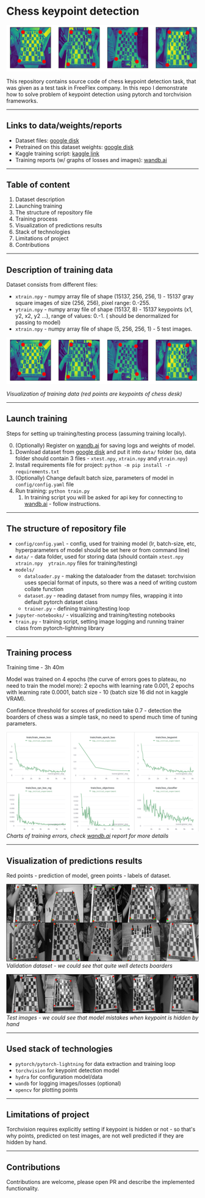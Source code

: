 # Chess keypoint detection

![](images/train-data-full.png)

This repository contains source code of chess keypoint detection task, that was given as a test task in FreeFlex
company. In this repo I demonstrate how to solve problem of keypoint detection using pytorch and torchvision frameworks.

---

## Links to data/weights/reports

- Dataset
  files: [google disk](https://wandb.ai/homomorfism/TmpChessKeypointDetection/reports/Keypoint-detection-Freeflex---VmlldzoxMDc3Mjc1?accessToken=ld7wwg9btyqcglb04c253811pj6o1ahj2b6eqosryz9z33hkbx13739d1901cj7j)
- Pretrained on this dataset
  weights: [google disk](https://drive.google.com/drive/folders/1nnQPQj8YdhH-lbJNuOHUQC4qaSyDJ1Dn?usp=sharing)
- Kaggle training script: [kaggle link](https://www.kaggle.com/hashshes/keypoint-detection)
- Training reports (w/ graphs of losses and
  images): [wandb.ai](https://wandb.ai/homomorfism/TmpChessKeypointDetection/reports/Keypoint-detection-Freeflex---VmlldzoxMDc3Mjc1?accessToken=ld7wwg9btyqcglb04c253811pj6o1ahj2b6eqosryz9z33hkbx13739d1901cj7j)

---

## Table of content

1. Dataset description
2. Launching training
3. The structure of repository file
4. Training process
5. Visualization of predictions results
6. Stack of technologies
7. Limitations of project
8. Contributions

---

## Description of training data

Dataset consists from different files:

- `xtrain.npy` - numpy array file of shape (15137, 256, 256, 1) - 15137 gray square images of size (256, 256), pixel
  range: 0.-255.
- `ytrain.npy` - numpy array file of shape (15137, 8) - 15137 keypoints (x1, y2, x2, y2 ...), range of values: 0.-1. (
  should be denormalized for passing to model)
- `xtrain.npy` - numpy array file of shape (5, 256, 256, 1) - 5 test images.

![](images/train-data-full.png)

*Visualization of training data (red points are keypoints of chess desk)*

---

## Launch training

Steps for setting up training/testing process (assuming training locally).

0. (Optionally) Register on [wandb.ai](https://wandb.ai) for saving logs and weights of model.
1. Download dataset
   from [google disk](https://wandb.ai/homomorfism/TmpChessKeypointDetection/reports/Keypoint-detection-Freeflex---VmlldzoxMDc3Mjc1?accessToken=ld7wwg9btyqcglb04c253811pj6o1ahj2b6eqosryz9z33hkbx13739d1901cj7j)
   and put it into ```data/``` folder (so, data folder should contain 3 files - `xtest.npy`, `xtrain.npy`
   and `ytrain.npy`)
2. Install requirements file for project: `python -m pip install -r requirements.txt`
3. (Optionally) Change default batch size, parameters of model in `config/config.yaml` file
4. Run training: `python train.py`
    1. In training script you will be asked for api key for connecting to [wandb.ai](https://wandb.ai) - follow
       instructions.

---

## The structure of repository file

- ```config/config.yaml``` - config, used for training model (lr, batch-size, etc, hyperparameters of model should be
  set here or from command line)
- ```data/``` - data folder, used for storing data (should contain ```xtest.npy  xtrain.npy  ytrain.npy``` files for
  training/testing)
- ```models/```
    - ```dataloader.py``` - making the dataloader from the dataset: torchvision uses special format of inputs, so there
      was a need of writing custom collate function
    - ```dataset.py``` - reading dataset from numpy files, wrapping it into default pytorch dataset class
    - ```trainer.py``` - defining training/testing loop
- ```jupyter-notebooks/``` - visualizing and training/testing notebooks
- ```train.py``` - training script, setting image logging and running trainer class from pytorch-lightning library

---

## Training process

Training time - 3h 40m

Model was trained on 4 epochs (the curve of errors goes to plateau, no need to train the model more):
2 epochs with learning rate 0.001, 2 epochs with learning rate 0.0001, batch size - 10 (batch size 16 did not in kaggle
VRAM).

Confidence threshold for scores of prediction take 0.7 - detection the boarders of chess was a simple task, no need to
spend much time of tuning parameters.

![training curves](images/training-curves.png) *Charts of training errors,
check [wandb.ai](https://wandb.ai/homomorfism/TmpChessKeypointDetection/reports/Keypoint-detection-Freeflex---VmlldzoxMDc3Mjc1?accessToken=ld7wwg9btyqcglb04c253811pj6o1ahj2b6eqosryz9z33hkbx13739d1901cj7j)
report for more details*

---

## Visualization of predictions results

Red points - prediction of model, green points - labels of dataset.

![validation](images/validation-last-epoch-cropped.png) *Validation dataset - we could see that quite well detects
boarders*

![testing](images/testing-data.png) *Test images - we could see that model mistakes when keypoint is hidden by hand*

---

## Used stack of technologies

- `pytorch/pytorch-lightning` for data extraction and training loop
- `torchvision` for keypoint detection model
- `hydra` for configuration model/data
- `wandb` for logging images/losses (optional)
- `opencv` for plotting points

---

## Limitations of project

Torchvision requires explicitly setting if keypoint is hidden or not - so that's why points, predicted on test images,
are not well predicted if they are hidden by hand.

---

## Contributions

Contributions are welcome, please open PR and describe the implemented functionality.



